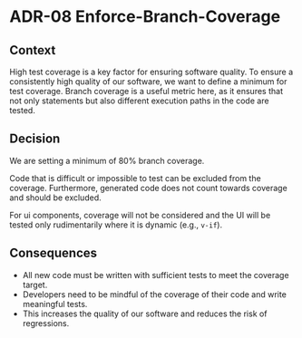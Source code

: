 # ADR-08 Enforce-Branch-Coverage

## Context

High test coverage is a key factor for ensuring software quality. To ensure a consistently high quality of our software, we want to define a minimum for test coverage. Branch coverage is a useful metric here, as it ensures that not only statements but also different execution paths in the code are tested.

## Decision

We are setting a minimum of 80% branch coverage.

Code that is difficult or impossible to test can be excluded from the coverage. Furthermore, generated code does not count towards coverage and should be excluded.

For ui components, coverage will not be considered and the UI will be tested only rudimentarily where it is dynamic (e.g., `v-if`).

## Consequences

- All new code must be written with sufficient tests to meet the coverage target.
- Developers need to be mindful of the coverage of their code and write meaningful tests.
- This increases the quality of our software and reduces the risk of regressions.
